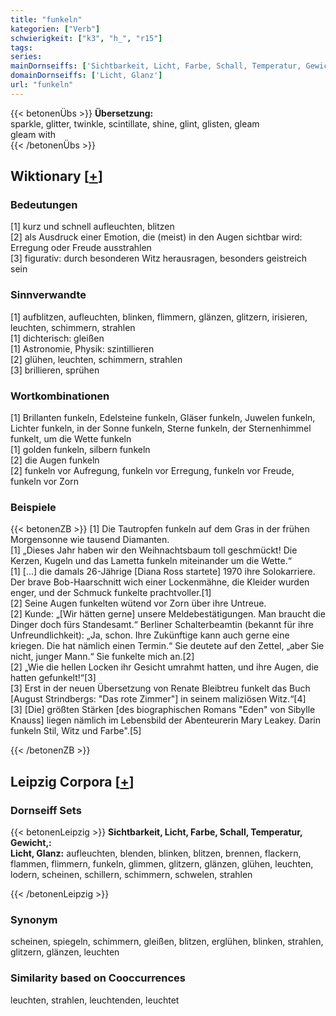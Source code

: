 ```yaml
---
title: "funkeln"
kategorien: ["Verb"]
schwierigkeit: ["k3", "h_", "r15"]
tags:
series:
mainDornseiffs: ['Sichtbarkeit, Licht, Farbe, Schall, Temperatur, Gewicht,']
domainDornseiffs: ['Licht, Glanz']
url: "funkeln"
---
```


{{< betonenÜbs >}}
**Übersetzung:**  
sparkle, glitter, twinkle, scintillate, shine, glint, glisten, gleam  
gleam  with  
{{< /betonenÜbs >}}

## Wiktionary [[+](https://de.wiktionary.org/wiki/funkeln)]

### Bedeutungen
[1] kurz und schnell aufleuchten, blitzen  
[2] als Ausdruck einer Emotion, die (meist) in den Augen sichtbar wird: Erregung oder Freude ausstrahlen  
[3] figurativ: durch besonderen Witz herausragen, besonders geistreich sein  

### Sinnverwandte
[1] aufblitzen, aufleuchten, blinken, flimmern, glänzen, glitzern, irisieren, leuchten, schimmern, strahlen  
[1] dichterisch: gleißen  
[1] Astronomie, Physik: szintillieren  
[2] glühen, leuchten, schimmern, strahlen  
[3] brillieren, sprühen  

### Wortkombinationen
[1] Brillanten funkeln, Edelsteine funkeln, Gläser funkeln, Juwelen funkeln, Lichter funkeln, in der Sonne funkeln, Sterne funkeln, der Sternenhimmel funkelt, um die Wette funkeln  
[1] golden funkeln, silbern funkeln  
[2] die Augen funkeln  
[2] funkeln vor Aufregung, funkeln vor Erregung, funkeln vor Freude, funkeln vor Zorn  

### Beispiele
{{< betonenZB >}}
[1] Die Tautropfen funkeln auf dem Gras in der frühen Morgensonne wie tausend Diamanten.  
[1] „Dieses Jahr haben wir den Weihnachtsbaum toll geschmückt! Die Kerzen, Kugeln und das Lametta funkeln miteinander um die Wette.“  
[1] […] die damals 26-Jährige [Diana Ross startete] 1970 ihre Solokarriere. Der brave Bob-Haarschnitt wich einer Lockenmähne, die Kleider wurden enger, und der Schmuck funkelte prachtvoller.[1]  
[2] Seine Augen funkelten wütend vor Zorn über ihre Untreue.  
[2] Kunde: „[Wir hätten gerne] unsere Meldebestätigungen. Man braucht die Dinger doch fürs Standesamt.“ Berliner Schalterbeamtin (bekannt für ihre Unfreundlichkeit): „Ja, schon. Ihre Zukünftige kann auch gerne eine kriegen. Die hat nämlich einen Termin.“ Sie deutete auf den Zettel, „aber Sie nicht, junger Mann.“ Sie funkelte mich an.[2]  
[2] „Wie die hellen Locken ihr Gesicht umrahmt hatten, und ihre Augen, die hatten gefunkelt!“[3]  
[3] Erst in der neuen Übersetzung von Renate Bleibtreu funkelt das Buch [August Strindbergs: "Das rote Zimmer"] in seinem maliziösen Witz.“[4]  
[3] [Die] größten Stärken [des biographischen Romans "Eden" von Sibylle Knauss] liegen nämlich im Lebensbild der Abenteurerin Mary Leakey. Darin funkeln Stil, Witz und Farbe".[5]  

{{< /betonenZB >}}

## Leipzig Corpora [[+](https://corpora.uni-leipzig.de/en/res?word=funkeln&corpusId=deu_newscrawl-public_2018)]

### Dornseiff Sets
{{< betonenLeipzig >}}
**Sichtbarkeit, Licht, Farbe, Schall, Temperatur, Gewicht,:**  
**Licht, Glanz:** aufleuchten, blenden, blinken, blitzen, brennen, flackern, flammen, flimmern, funkeln, glimmen, glitzern, glänzen, glühen, leuchten, lodern, scheinen, schillern, schimmern, schwelen, strahlen  

{{< /betonenLeipzig >}}

### Synonym
scheinen, spiegeln, schimmern, gleißen, blitzen, erglühen, blinken, strahlen, glitzern, glänzen, leuchten


### Similarity based on Cooccurrences
leuchten, strahlen, leuchtenden, leuchtet

